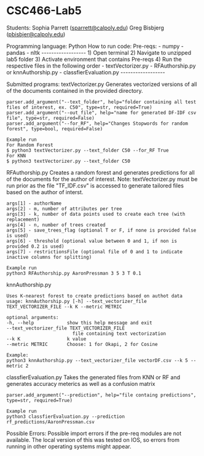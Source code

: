 # CSC466-Lab5

Students:
    Sophia Parrett (sparrett@calpoly.edu)
    Greg Bisbjerg (pbisbjer@calpoly.edu)

Programming language: 
    Python
How to run code:
    Pre-reqs:
        - numpy
        - pandas
        - nltk
    ------------------
    1) Open terminal
    2) Navigate to unzipped lab5 folder
    3) Activate  environment that contains Pre-reqs
    4) Run the respective files in the following order
    	- textVectorizer.py 
    	- RFAuthorship.py or knnAuthorship.py
    	- classfierEvaluation.py 
    ------------------

Submitted programs:
textVectorizer.py 
	Generates vectorized versions of all of the documents contained in the provided directory. 

	parser.add_argument("--text_folder", help="folder containing all test files of interest, ex. C50", type=str, required=True)
    parser.add_argument("--out_file", help="name for generated DF-IDF csv file", type=str, required=False)
    parser.add_argument("--for_RF", help="Changes Stopwords for random forest", type=bool, required=False)

    Example run
    For Random Forest
    $ python3 textVectorizer.py --text_folder C50 --for_RF True
    For KNN
    $ python3 textVectorizer.py --text_folder C50

RFAuthorship.py
	Creates a random forest and generates predictions for all of the documents for the author of interest. 
	Note: textVectorizer.py must be run prior as the file "TF_IDF.csv" is accessed to generate tailored files based on the author of interst. 

	args[1] - authorName
	args[2] - m, number of attributes per tree
	args[3] - k, number of data points used to create each tree (with replacement)
	args[4] - n, number of trees created
	args[5] - save_trees_flag (optional T or F, if none is provided false is used)
	args[6] - threshold (optional value between 0 and 1, if non is provided 0.2 is used)
	args[7] - restrictionsFile (optional file of 0 and 1 to indicate inactive columns for splitting)

	Example run
	python3 RFAuthorship.py AaronPressman 3 5 3 T 0.1

knnAuthorship.py
    
    Uses K-nearest forest to create predictions based on authot data 
    usage: knnAuthorship.py [-h] --text_vectorizer_file TEXT_VECTORIZER_FILE --k K --metric METRIC

    optional arguments:
    -h, --help            show this help message and exit
    --text_vectorizer_file TEXT_VECTORIZER_FILE
                            file containing text vectorization
    --k K                 k value
    --metric METRIC       Choose: 1 for Okapi, 2 for Cosine

    Example: 
	python3 knnAuthorship.py --text_vectorizer_file vectorDF.csv --k 5 --metric 2


classfierEvaluation.py 
	Takes the generated files from KNN or RF and generates accuracy meterics as well as a confusion matrix

	parser.add_argument("--prediction", help="file containg predictions", type=str, required=True)

	Example run
	python3 classfierEvaluation.py --prediction rf_predictions/AaronPressman.csv

Possible Errors:
    Possible import errors if the pre-req modules are not available. The local version of this was
    tested on IOS, so errors from running in other operating systems might appear.